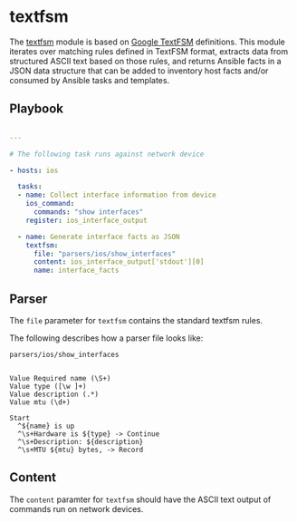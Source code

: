 # textfsm

The [textfsm](https://github.com/ansible-network/network-engine/blob/devel/library/textfsm.py)
module is based on [Google TextFSM](https://github.com/google/textfsm/wiki/TextFSM) definitions. 
This module iterates over matching rules defined in TextFSM format, extracts data from structured ASCII text based on those rules,
and returns Ansible facts in a JSON data structure that can be added to inventory host facts and/or consumed by Ansible tasks and templates.

## Playbook

```yaml

---

# The following task runs against network device

- hosts: ios

  tasks:
  - name: Collect interface information from device
    ios_command:
      commands: "show interfaces"
    register: ios_interface_output

  - name: Generate interface facts as JSON
    textfsm:
      file: "parsers/ios/show_interfaces"
      content: ios_interface_output['stdout'][0]
      name: interface_facts

```

## Parser

The `file` parameter for `textfsm` contains the standard textfsm rules.

The following describes how a parser file looks like:

`parsers/ios/show_interfaces`
```

Value Required name (\S+)
Value type ([\w ]+)
Value description (.*)
Value mtu (\d+)

Start
  ^${name} is up
  ^\s+Hardware is ${type} -> Continue
  ^\s+Description: ${description}
  ^\s+MTU ${mtu} bytes, -> Record

```

## Content

The `content` paramter for `textfsm` should have the ASCII text output of commands run on
network devices.
